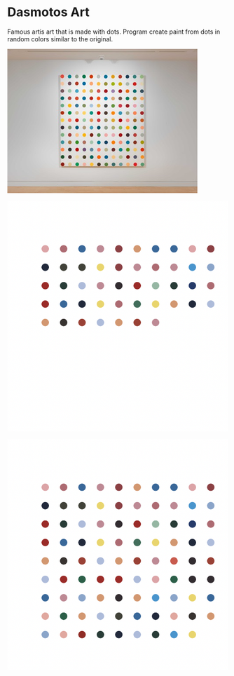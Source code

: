 # Dasmotos Art

Famous artis art that is made with dots.
Program create paint from dots in random colors similar to the original. 

![Screenshot](hirst_real.jpeg)

![Screenshot](hirst1.png)

![Screenshot](hirst2.png)
